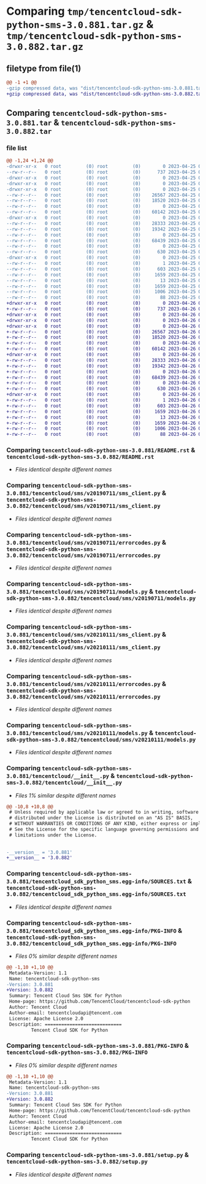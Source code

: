 # Comparing `tmp/tencentcloud-sdk-python-sms-3.0.881.tar.gz` & `tmp/tencentcloud-sdk-python-sms-3.0.882.tar.gz`

## filetype from file(1)

```diff
@@ -1 +1 @@
-gzip compressed data, was "dist/tencentcloud-sdk-python-sms-3.0.881.tar", last modified: Tue Apr 25 00:50:59 2023, max compression
+gzip compressed data, was "dist/tencentcloud-sdk-python-sms-3.0.882.tar", last modified: Wed Apr 26 03:45:01 2023, max compression
```

## Comparing `tencentcloud-sdk-python-sms-3.0.881.tar` & `tencentcloud-sdk-python-sms-3.0.882.tar`

### file list

```diff
@@ -1,24 +1,24 @@
-drwxr-xr-x   0 root         (0) root         (0)        0 2023-04-25 00:50:59.000000 tencentcloud-sdk-python-sms-3.0.881/
--rw-r--r--   0 root         (0) root         (0)      737 2023-04-25 00:50:59.000000 tencentcloud-sdk-python-sms-3.0.881/README.rst
-drwxr-xr-x   0 root         (0) root         (0)        0 2023-04-25 00:50:59.000000 tencentcloud-sdk-python-sms-3.0.881/tencentcloud/
-drwxr-xr-x   0 root         (0) root         (0)        0 2023-04-25 00:50:59.000000 tencentcloud-sdk-python-sms-3.0.881/tencentcloud/sms/
-drwxr-xr-x   0 root         (0) root         (0)        0 2023-04-25 00:50:59.000000 tencentcloud-sdk-python-sms-3.0.881/tencentcloud/sms/v20190711/
--rw-r--r--   0 root         (0) root         (0)    26567 2023-04-25 00:50:59.000000 tencentcloud-sdk-python-sms-3.0.881/tencentcloud/sms/v20190711/sms_client.py
--rw-r--r--   0 root         (0) root         (0)    18520 2023-04-25 00:50:59.000000 tencentcloud-sdk-python-sms-3.0.881/tencentcloud/sms/v20190711/errorcodes.py
--rw-r--r--   0 root         (0) root         (0)        0 2023-04-25 00:50:59.000000 tencentcloud-sdk-python-sms-3.0.881/tencentcloud/sms/v20190711/__init__.py
--rw-r--r--   0 root         (0) root         (0)    60142 2023-04-25 00:50:59.000000 tencentcloud-sdk-python-sms-3.0.881/tencentcloud/sms/v20190711/models.py
-drwxr-xr-x   0 root         (0) root         (0)        0 2023-04-25 00:50:59.000000 tencentcloud-sdk-python-sms-3.0.881/tencentcloud/sms/v20210111/
--rw-r--r--   0 root         (0) root         (0)    28333 2023-04-25 00:50:59.000000 tencentcloud-sdk-python-sms-3.0.881/tencentcloud/sms/v20210111/sms_client.py
--rw-r--r--   0 root         (0) root         (0)    19342 2023-04-25 00:50:59.000000 tencentcloud-sdk-python-sms-3.0.881/tencentcloud/sms/v20210111/errorcodes.py
--rw-r--r--   0 root         (0) root         (0)        0 2023-04-25 00:50:59.000000 tencentcloud-sdk-python-sms-3.0.881/tencentcloud/sms/v20210111/__init__.py
--rw-r--r--   0 root         (0) root         (0)    68439 2023-04-25 00:50:59.000000 tencentcloud-sdk-python-sms-3.0.881/tencentcloud/sms/v20210111/models.py
--rw-r--r--   0 root         (0) root         (0)        0 2023-04-25 00:50:59.000000 tencentcloud-sdk-python-sms-3.0.881/tencentcloud/sms/__init__.py
--rw-r--r--   0 root         (0) root         (0)      630 2023-04-25 00:50:59.000000 tencentcloud-sdk-python-sms-3.0.881/tencentcloud/__init__.py
-drwxr-xr-x   0 root         (0) root         (0)        0 2023-04-25 00:50:59.000000 tencentcloud-sdk-python-sms-3.0.881/tencentcloud_sdk_python_sms.egg-info/
--rw-r--r--   0 root         (0) root         (0)        1 2023-04-25 00:50:59.000000 tencentcloud-sdk-python-sms-3.0.881/tencentcloud_sdk_python_sms.egg-info/dependency_links.txt
--rw-r--r--   0 root         (0) root         (0)      603 2023-04-25 00:50:59.000000 tencentcloud-sdk-python-sms-3.0.881/tencentcloud_sdk_python_sms.egg-info/SOURCES.txt
--rw-r--r--   0 root         (0) root         (0)     1659 2023-04-25 00:50:59.000000 tencentcloud-sdk-python-sms-3.0.881/tencentcloud_sdk_python_sms.egg-info/PKG-INFO
--rw-r--r--   0 root         (0) root         (0)       13 2023-04-25 00:50:59.000000 tencentcloud-sdk-python-sms-3.0.881/tencentcloud_sdk_python_sms.egg-info/top_level.txt
--rw-r--r--   0 root         (0) root         (0)     1659 2023-04-25 00:50:59.000000 tencentcloud-sdk-python-sms-3.0.881/PKG-INFO
--rw-r--r--   0 root         (0) root         (0)     1006 2023-04-25 00:50:59.000000 tencentcloud-sdk-python-sms-3.0.881/setup.py
--rw-r--r--   0 root         (0) root         (0)       88 2023-04-25 00:50:59.000000 tencentcloud-sdk-python-sms-3.0.881/setup.cfg
+drwxr-xr-x   0 root         (0) root         (0)        0 2023-04-26 03:45:01.000000 tencentcloud-sdk-python-sms-3.0.882/
+-rw-r--r--   0 root         (0) root         (0)      737 2023-04-26 03:45:01.000000 tencentcloud-sdk-python-sms-3.0.882/README.rst
+drwxr-xr-x   0 root         (0) root         (0)        0 2023-04-26 03:45:01.000000 tencentcloud-sdk-python-sms-3.0.882/tencentcloud/
+drwxr-xr-x   0 root         (0) root         (0)        0 2023-04-26 03:45:01.000000 tencentcloud-sdk-python-sms-3.0.882/tencentcloud/sms/
+drwxr-xr-x   0 root         (0) root         (0)        0 2023-04-26 03:45:01.000000 tencentcloud-sdk-python-sms-3.0.882/tencentcloud/sms/v20190711/
+-rw-r--r--   0 root         (0) root         (0)    26567 2023-04-26 03:45:01.000000 tencentcloud-sdk-python-sms-3.0.882/tencentcloud/sms/v20190711/sms_client.py
+-rw-r--r--   0 root         (0) root         (0)    18520 2023-04-26 03:45:01.000000 tencentcloud-sdk-python-sms-3.0.882/tencentcloud/sms/v20190711/errorcodes.py
+-rw-r--r--   0 root         (0) root         (0)        0 2023-04-26 03:45:01.000000 tencentcloud-sdk-python-sms-3.0.882/tencentcloud/sms/v20190711/__init__.py
+-rw-r--r--   0 root         (0) root         (0)    60142 2023-04-26 03:45:01.000000 tencentcloud-sdk-python-sms-3.0.882/tencentcloud/sms/v20190711/models.py
+drwxr-xr-x   0 root         (0) root         (0)        0 2023-04-26 03:45:01.000000 tencentcloud-sdk-python-sms-3.0.882/tencentcloud/sms/v20210111/
+-rw-r--r--   0 root         (0) root         (0)    28333 2023-04-26 03:45:01.000000 tencentcloud-sdk-python-sms-3.0.882/tencentcloud/sms/v20210111/sms_client.py
+-rw-r--r--   0 root         (0) root         (0)    19342 2023-04-26 03:45:01.000000 tencentcloud-sdk-python-sms-3.0.882/tencentcloud/sms/v20210111/errorcodes.py
+-rw-r--r--   0 root         (0) root         (0)        0 2023-04-26 03:45:01.000000 tencentcloud-sdk-python-sms-3.0.882/tencentcloud/sms/v20210111/__init__.py
+-rw-r--r--   0 root         (0) root         (0)    68439 2023-04-26 03:45:01.000000 tencentcloud-sdk-python-sms-3.0.882/tencentcloud/sms/v20210111/models.py
+-rw-r--r--   0 root         (0) root         (0)        0 2023-04-26 03:45:01.000000 tencentcloud-sdk-python-sms-3.0.882/tencentcloud/sms/__init__.py
+-rw-r--r--   0 root         (0) root         (0)      630 2023-04-26 03:45:01.000000 tencentcloud-sdk-python-sms-3.0.882/tencentcloud/__init__.py
+drwxr-xr-x   0 root         (0) root         (0)        0 2023-04-26 03:45:01.000000 tencentcloud-sdk-python-sms-3.0.882/tencentcloud_sdk_python_sms.egg-info/
+-rw-r--r--   0 root         (0) root         (0)        1 2023-04-26 03:45:01.000000 tencentcloud-sdk-python-sms-3.0.882/tencentcloud_sdk_python_sms.egg-info/dependency_links.txt
+-rw-r--r--   0 root         (0) root         (0)      603 2023-04-26 03:45:01.000000 tencentcloud-sdk-python-sms-3.0.882/tencentcloud_sdk_python_sms.egg-info/SOURCES.txt
+-rw-r--r--   0 root         (0) root         (0)     1659 2023-04-26 03:45:01.000000 tencentcloud-sdk-python-sms-3.0.882/tencentcloud_sdk_python_sms.egg-info/PKG-INFO
+-rw-r--r--   0 root         (0) root         (0)       13 2023-04-26 03:45:01.000000 tencentcloud-sdk-python-sms-3.0.882/tencentcloud_sdk_python_sms.egg-info/top_level.txt
+-rw-r--r--   0 root         (0) root         (0)     1659 2023-04-26 03:45:01.000000 tencentcloud-sdk-python-sms-3.0.882/PKG-INFO
+-rw-r--r--   0 root         (0) root         (0)     1006 2023-04-26 03:45:01.000000 tencentcloud-sdk-python-sms-3.0.882/setup.py
+-rw-r--r--   0 root         (0) root         (0)       88 2023-04-26 03:45:01.000000 tencentcloud-sdk-python-sms-3.0.882/setup.cfg
```

### Comparing `tencentcloud-sdk-python-sms-3.0.881/README.rst` & `tencentcloud-sdk-python-sms-3.0.882/README.rst`

 * *Files identical despite different names*

### Comparing `tencentcloud-sdk-python-sms-3.0.881/tencentcloud/sms/v20190711/sms_client.py` & `tencentcloud-sdk-python-sms-3.0.882/tencentcloud/sms/v20190711/sms_client.py`

 * *Files identical despite different names*

### Comparing `tencentcloud-sdk-python-sms-3.0.881/tencentcloud/sms/v20190711/errorcodes.py` & `tencentcloud-sdk-python-sms-3.0.882/tencentcloud/sms/v20190711/errorcodes.py`

 * *Files identical despite different names*

### Comparing `tencentcloud-sdk-python-sms-3.0.881/tencentcloud/sms/v20190711/models.py` & `tencentcloud-sdk-python-sms-3.0.882/tencentcloud/sms/v20190711/models.py`

 * *Files identical despite different names*

### Comparing `tencentcloud-sdk-python-sms-3.0.881/tencentcloud/sms/v20210111/sms_client.py` & `tencentcloud-sdk-python-sms-3.0.882/tencentcloud/sms/v20210111/sms_client.py`

 * *Files identical despite different names*

### Comparing `tencentcloud-sdk-python-sms-3.0.881/tencentcloud/sms/v20210111/errorcodes.py` & `tencentcloud-sdk-python-sms-3.0.882/tencentcloud/sms/v20210111/errorcodes.py`

 * *Files identical despite different names*

### Comparing `tencentcloud-sdk-python-sms-3.0.881/tencentcloud/sms/v20210111/models.py` & `tencentcloud-sdk-python-sms-3.0.882/tencentcloud/sms/v20210111/models.py`

 * *Files identical despite different names*

### Comparing `tencentcloud-sdk-python-sms-3.0.881/tencentcloud/__init__.py` & `tencentcloud-sdk-python-sms-3.0.882/tencentcloud/__init__.py`

 * *Files 1% similar despite different names*

```diff
@@ -10,8 +10,8 @@
 # Unless required by applicable law or agreed to in writing, software
 # distributed under the License is distributed on an "AS IS" BASIS,
 # WITHOUT WARRANTIES OR CONDITIONS OF ANY KIND, either express or implied.
 # See the License for the specific language governing permissions and
 # limitations under the License.
 
 
-__version__ = '3.0.881'
+__version__ = '3.0.882'
```

### Comparing `tencentcloud-sdk-python-sms-3.0.881/tencentcloud_sdk_python_sms.egg-info/SOURCES.txt` & `tencentcloud-sdk-python-sms-3.0.882/tencentcloud_sdk_python_sms.egg-info/SOURCES.txt`

 * *Files identical despite different names*

### Comparing `tencentcloud-sdk-python-sms-3.0.881/tencentcloud_sdk_python_sms.egg-info/PKG-INFO` & `tencentcloud-sdk-python-sms-3.0.882/tencentcloud_sdk_python_sms.egg-info/PKG-INFO`

 * *Files 0% similar despite different names*

```diff
@@ -1,10 +1,10 @@
 Metadata-Version: 1.1
 Name: tencentcloud-sdk-python-sms
-Version: 3.0.881
+Version: 3.0.882
 Summary: Tencent Cloud Sms SDK for Python
 Home-page: https://github.com/TencentCloud/tencentcloud-sdk-python
 Author: Tencent Cloud
 Author-email: tencentcloudapi@tencent.com
 License: Apache License 2.0
 Description: ============================
         Tencent Cloud SDK for Python
```

### Comparing `tencentcloud-sdk-python-sms-3.0.881/PKG-INFO` & `tencentcloud-sdk-python-sms-3.0.882/PKG-INFO`

 * *Files 0% similar despite different names*

```diff
@@ -1,10 +1,10 @@
 Metadata-Version: 1.1
 Name: tencentcloud-sdk-python-sms
-Version: 3.0.881
+Version: 3.0.882
 Summary: Tencent Cloud Sms SDK for Python
 Home-page: https://github.com/TencentCloud/tencentcloud-sdk-python
 Author: Tencent Cloud
 Author-email: tencentcloudapi@tencent.com
 License: Apache License 2.0
 Description: ============================
         Tencent Cloud SDK for Python
```

### Comparing `tencentcloud-sdk-python-sms-3.0.881/setup.py` & `tencentcloud-sdk-python-sms-3.0.882/setup.py`

 * *Files identical despite different names*

